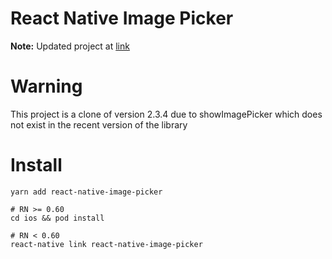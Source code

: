 # React Native Image Picker

**Note:**  Updated project at [link](https://github.com/react-native-image-picker/react-native-image-picker)

# Warning
This project is a clone of version 2.3.4 due to showImagePicker which does not exist in the recent version of the library


# Install

```
yarn add react-native-image-picker

# RN >= 0.60
cd ios && pod install

# RN < 0.60
react-native link react-native-image-picker
```
